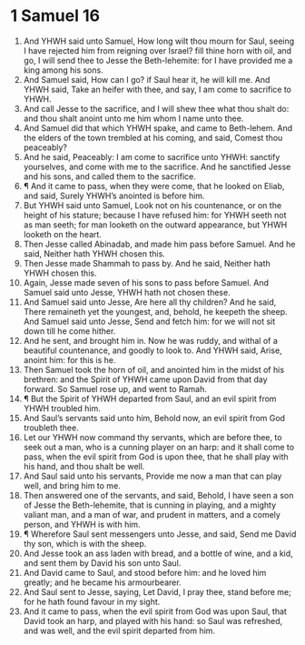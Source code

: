 ﻿# 1 Samuel 16
1. And YHWH said unto Samuel, How long wilt thou mourn for Saul, seeing I have rejected him from reigning over Israel? fill thine horn with oil, and go, I will send thee to Jesse the Beth-lehemite: for I have provided me a king among his sons. 
2. And Samuel said, How can I go? if Saul hear it, he will kill me. And YHWH said, Take an heifer with thee, and say, I am come to sacrifice to YHWH. 
3. And call Jesse to the sacrifice, and I will shew thee what thou shalt do: and thou shalt anoint unto me him whom I name unto thee. 
4. And Samuel did that which YHWH spake, and came to Beth-lehem. And the elders of the town trembled at his coming, and said, Comest thou peaceably? 
5. And he said, Peaceably: I am come to sacrifice unto YHWH: sanctify yourselves, and come with me to the sacrifice. And he sanctified Jesse and his sons, and called them to the sacrifice. 
6. ¶ And it came to pass, when they were come, that he looked on Eliab, and said, Surely YHWH’s anointed is before him. 
7. But YHWH said unto Samuel, Look not on his countenance, or on the height of his stature; because I have refused him: for YHWH seeth not as man seeth; for man looketh on the outward appearance, but YHWH looketh on the heart. 
8. Then Jesse called Abinadab, and made him pass before Samuel. And he said, Neither hath YHWH chosen this. 
9. Then Jesse made Shammah to pass by. And he said, Neither hath YHWH chosen this. 
10. Again, Jesse made seven of his sons to pass before Samuel. And Samuel said unto Jesse, YHWH hath not chosen these. 
11. And Samuel said unto Jesse, Are here all thy children? And he said, There remaineth yet the youngest, and, behold, he keepeth the sheep. And Samuel said unto Jesse, Send and fetch him: for we will not sit down till he come hither. 
12. And he sent, and brought him in. Now he was ruddy, and withal of a beautiful countenance, and goodly to look to. And YHWH said, Arise, anoint him: for this is he. 
13. Then Samuel took the horn of oil, and anointed him in the midst of his brethren: and the Spirit of YHWH came upon David from that day forward. So Samuel rose up, and went to Ramah. 
14. ¶ But the Spirit of YHWH departed from Saul, and an evil spirit from YHWH troubled him. 
15. And Saul’s servants said unto him, Behold now, an evil spirit from God troubleth thee. 
16. Let our YHWH now command thy servants, which are before thee, to seek out a man, who is a cunning player on an harp: and it shall come to pass, when the evil spirit from God is upon thee, that he shall play with his hand, and thou shalt be well. 
17. And Saul said unto his servants, Provide me now a man that can play well, and bring him to me. 
18. Then answered one of the servants, and said, Behold, I have seen a son of Jesse the Beth-lehemite, that is cunning in playing, and a mighty valiant man, and a man of war, and prudent in matters, and a comely person, and YHWH is with him. 
19. ¶ Wherefore Saul sent messengers unto Jesse, and said, Send me David thy son, which is with the sheep. 
20. And Jesse took an ass laden with bread, and a bottle of wine, and a kid, and sent them by David his son unto Saul. 
21. And David came to Saul, and stood before him: and he loved him greatly; and he became his armourbearer. 
22. And Saul sent to Jesse, saying, Let David, I pray thee, stand before me; for he hath found favour in my sight. 
23. And it came to pass, when the evil spirit from God was upon Saul, that David took an harp, and played with his hand: so Saul was refreshed, and was well, and the evil spirit departed from him. 
